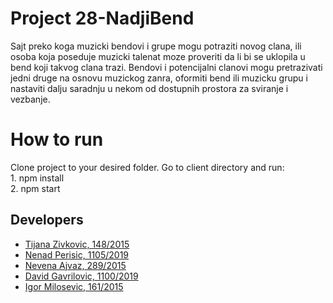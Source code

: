 # Project 28-NadjiBend

Sajt preko koga muzicki bendovi i grupe mogu potraziti novog clana, ili osoba koja poseduje muzicki talenat moze proveriti da li bi se uklopila u bend koji takvog clana trazi. Bendovi i potencijalni clanovi mogu pretrazivati jedni druge na osnovu muzickog zanra, oformiti bend ili muzicku grupu i nastaviti dalju saradnju u nekom od dostupnih prostora za sviranje i vezbanje.

# How to run
Clone project to your desired folder.
Go to client directory and run:\
    1. npm install\
    2. npm start

## Developers

- [Tijana Zivkovic, 148/2015](https://gitlab.com/tijanaz)
- [Nenad Perisic, 1105/2019](https://gitlab.com/nenadperisic)
- [Nevena Ajvaz, 289/2015](https://gitlab.com/ajvaznevena)
- [David Gavrilovic, 1100/2019](https://gitlab.com/davgav123)
- [Igor Milosevic, 161/2015](https://gitlab.com/igorMatf)
